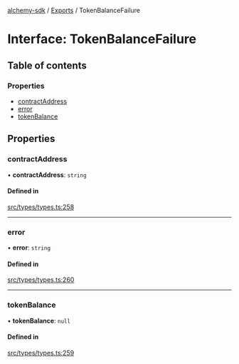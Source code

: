 [alchemy-sdk](../README.md) / [Exports](../modules.md) / TokenBalanceFailure

# Interface: TokenBalanceFailure

## Table of contents

### Properties

- [contractAddress](TokenBalanceFailure.md#contractaddress)
- [error](TokenBalanceFailure.md#error)
- [tokenBalance](TokenBalanceFailure.md#tokenbalance)

## Properties

### contractAddress

• **contractAddress**: `string`

#### Defined in

[src/types/types.ts:258](https://github.com/stanleyjones/alchemy-sdk-js/blob/1bebd8bb/src/types/types.ts#L258)

___

### error

• **error**: `string`

#### Defined in

[src/types/types.ts:260](https://github.com/stanleyjones/alchemy-sdk-js/blob/1bebd8bb/src/types/types.ts#L260)

___

### tokenBalance

• **tokenBalance**: ``null``

#### Defined in

[src/types/types.ts:259](https://github.com/stanleyjones/alchemy-sdk-js/blob/1bebd8bb/src/types/types.ts#L259)
